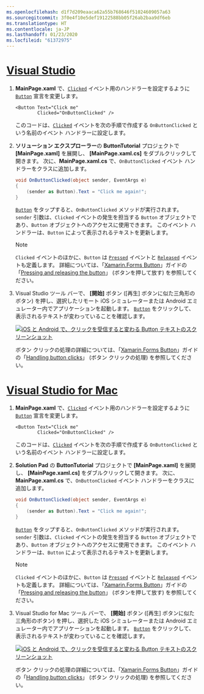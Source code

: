 ```yaml
---
ms.openlocfilehash: d1f7d209eaaca62a55b768646f51024609057a63
ms.sourcegitcommit: 3f0e4f10e5def19122588bb05f26ab2baa9df6eb
ms.translationtype: HT
ms.contentlocale: ja-JP
ms.lasthandoff: 01/23/2020
ms.locfileid: "61372975"
---
```

# <a name="visual-studiotabvswin"></a>[Visual Studio](#tab/vswin)

1. **MainPage.xaml** で、[`Clicked`](xref:Xamarin.Forms.Button.Clicked) イベント用のハンドラーを設定するように [`Button`](xref:Xamarin.Forms.Button) 宣言を変更します。

    ```xaml
    <Button Text="Click me"
            Clicked="OnButtonClicked" />
    ```

    このコードは、[`Clicked`](xref:Xamarin.Forms.Button.Clicked) イベントを次の手順で作成する `OnButtonClicked` という名前のイベント ハンドラーに設定します。

1. **ソリューション エクスプローラー**の **ButtonTutorial** プロジェクトで **[MainPage.xaml]** を展開し、 **[MainPage.xaml.cs]** をダブルクリックして開きます。 次に、**MainPage.xaml.cs** で、`OnButtonClicked` イベント ハンドラーをクラスに追加します。

    ```csharp
    void OnButtonClicked(object sender, EventArgs e)
    {
        (sender as Button).Text = "Click me again!";
    }
    ```

    [`Button`](xref:Xamarin.Forms.Button) をタップすると、`OnButtonClicked` メソッドが実行されます。 `sender` 引数は、`Clicked` イベントの発生を担当する `Button` オブジェクトであり、`Button` オブジェクトへのアクセスに使用できます。 このイベント ハンドラーは、`Button` によって表示されるテキストを更新します。

    > [!NOTE]
    > `Clicked` イベントのほかに、`Button` は [`Pressed`](xref:Xamarin.Forms.Button.Pressed) イベントと [`Released`](xref:Xamarin.Forms.Button.Released) イベントも定義します。 詳細については、「[Xamarin.Forms Button](~/xamarin-forms/user-interface/button.md)」ガイドの「[Pressing and releasing the button](~/xamarin-forms/user-interface/button.md#pressing-and-releasing-the-button)」 (ボタンを押して放す) を参照してください。

1. Visual Studio ツール バーで、 **[開始]** ボタン ([再生] ボタンに似た三角形のボタン) を押し、選択したリモート iOS シミュレーターまたは Android エミュレーター内でアプリケーションを起動します。 [`Button`](xref:Xamarin.Forms.Button) をクリックして、表示されるテキストが変わっていることを確認します。

    [![iOS と Android で、クリックを受信すると変わる Button テキストのスクリーンショット](../images/handle-button-click.png "ボタン クリックを処理する")](../images/handle-button-click-large.png#lightbox "ボタン クリックを処理する")

    ボタン クリックの処理の詳細については、「[Xamarin.Forms Button](~/xamarin-forms/user-interface/button.md)」ガイドの「[Handling button clicks](~/xamarin-forms/user-interface/button.md#handling-button-clicks)」 (ボタン クリックの処理) を参照してください。

# <a name="visual-studio-for-mactabvsmac"></a>[Visual Studio for Mac](#tab/vsmac)

1. **MainPage.xaml** で、[`Clicked`](xref:Xamarin.Forms.Button.Clicked) イベント用のハンドラーを設定するように [`Button`](xref:Xamarin.Forms.Button) 宣言を変更します。

    ```xaml
    <Button Text="Click me"
            Clicked="OnButtonClicked" />
    ```

    このコードは、[`Clicked`](xref:Xamarin.Forms.Button.Clicked) イベントを次の手順で作成する `OnButtonClicked` という名前のイベント ハンドラーに設定します。

1. **Solution Pad** の **ButtonTutorial** プロジェクトで **[MainPage.xaml]** を展開し、 **[MainPage.xaml.cs]** をダブルクリックして開きます。 次に、**MainPage.xaml.cs** で、`OnButtonClicked` イベント ハンドラーをクラスに追加します。

    ```csharp
    void OnButtonClicked(object sender, EventArgs e)
    {
        (sender as Button).Text = "Click me again!";
    }
    ```

    [`Button`](xref:Xamarin.Forms.Button) をタップすると、`OnButtonClicked` メソッドが実行されます。 `sender` 引数は、`Clicked` イベントの発生を担当する `Button` オブジェクトであり、`Button` オブジェクトへのアクセスに使用できます。 このイベント ハンドラーは、`Button` によって表示されるテキストを更新します。

    > [!NOTE]
    > `Clicked` イベントのほかに、`Button` は [`Pressed`](xref:Xamarin.Forms.Button.Pressed) イベントと [`Released`](xref:Xamarin.Forms.Button.Released) イベントも定義します。 詳細については、「[Xamarin.Forms Button](~/xamarin-forms/user-interface/button.md)」ガイドの「[Pressing and releasing the button](~/xamarin-forms/user-interface/button.md#pressing-and-releasing-the-button)」 (ボタンを押して放す) を参照してください。

1. Visual Studio for Mac ツール バーで、 **[開始]** ボタン ([再生] ボタンに似た三角形のボタン) を押し、選択した iOS シミュレーターまたは Android エミュレーター内でアプリケーションを起動します。 [`Button`](xref:Xamarin.Forms.Button) をクリックして、表示されるテキストが変わっていることを確認します。

    [![iOS と Android で、クリックを受信すると変わる Button テキストのスクリーンショット](../images/handle-button-click.png "ボタン クリックを処理する")](../images/handle-button-click-large.png#lightbox "ボタン クリックを処理する")

    ボタン クリックの処理の詳細については、「[Xamarin.Forms Button](~/xamarin-forms/user-interface/button.md)」ガイドの「[Handling button clicks](~/xamarin-forms/user-interface/button.md#handling-button-clicks)」 (ボタン クリックの処理) を参照してください。
